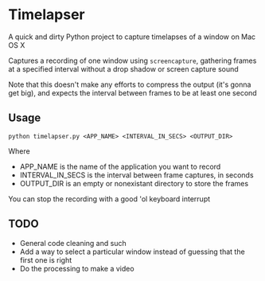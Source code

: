 Timelapser
==========

A quick and dirty Python project to capture timelapses of a window on Mac OS X

Captures a recording of one window using `screencapture`, gathering frames at a specified interval without a drop shadow or screen capture sound

Note that this doesn't make any efforts to compress the output (it's gonna get big), and expects the interval between frames to be at least one second

Usage
-----

`python timelapser.py <APP_NAME> <INTERVAL_IN_SECS> <OUTPUT_DIR>`

Where
* APP_NAME is the name of the application you want to record
* INTERVAL_IN_SECS is the interval between frame captures, in seconds
* OUTPUT_DIR is an empty or nonexistant directory to store the frames

You can stop the recording with a good 'ol keyboard interrupt

TODO
----

* General code cleaning and such
* Add a way to select a particular window instead of guessing that the first one is right
* Do the processing to make a video
